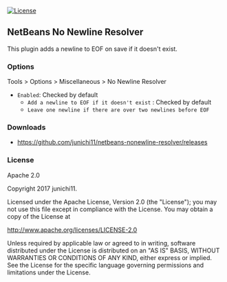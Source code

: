 [![License](https://img.shields.io/badge/License-Apache%202.0-blue.svg)](https://opensource.org/licenses/Apache-2.0)

## NetBeans No Newline Resolver

This plugin adds a newline to EOF on save if it doesn't exist.

### Options

Tools > Options > Miscellaneous > No Newline Resolver

- `Enabled`: Checked by default
    * `Add a newline to EOF if it doesn't exist` : Checked by default
    * `Leave one newline if there are over two newlines before EOF`

### Downloads

- https://github.com/junichi11/netbeans-nonewline-resolver/releases

### License

Apache 2.0

Copyright 2017 junichi11.

Licensed under the Apache License, Version 2.0 (the "License");
you may not use this file except in compliance with the License.
You may obtain a copy of the License at

http://www.apache.org/licenses/LICENSE-2.0

Unless required by applicable law or agreed to in writing, software
distributed under the License is distributed on an "AS IS" BASIS,
WITHOUT WARRANTIES OR CONDITIONS OF ANY KIND, either express or implied.
See the License for the specific language governing permissions and
limitations under the License.
